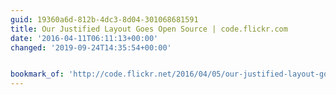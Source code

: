 ```yaml
---
guid: 19360a6d-812b-4dc3-8d04-301068681591
title: Our Justified Layout Goes Open Source | code.flickr.com
date: '2016-04-11T06:11:13+00:00'
changed: '2019-09-24T14:35:54+00:00'


bookmark_of: 'http://code.flickr.net/2016/04/05/our-justified-layout-goes-open-source/'
---
```





